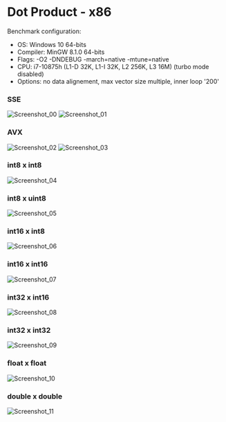# Dot Product - x86

Benchmark configuration:
- OS: Windows 10 64-bits
- Compiler: MinGW 8.1.0 64-bits
- Flags: -O2 -DNDEBUG -march=native -mtune=native
- CPU: i7-10875h (L1-D 32K, L1-I 32K, L2 256K, L3 16M) (turbo mode disabled)
- Options: no data alignement, max vector size multiple, inner loop '200'


### SSE

![Screenshot_00](../../docs/DotProd/x86/DotProd_10875h_MinGW_sse.png)
![Screenshot_01](../../docs/DotProd/x86/DotProd_10875h_MinGW_sse_low.png)


### AVX

![Screenshot_02](../../docs/DotProd/x86/DotProd_10875h_MinGW_avx.png)
![Screenshot_03](../../docs/DotProd/x86/DotProd_10875h_MinGW_avx_low.png)


### int8 x int8

![Screenshot_04](../../docs/DotProd/x86/DotProd_10875h_MinGW_i8.png)


### int8 x uint8

![Screenshot_05](../../docs/DotProd/x86/DotProd_10875h_MinGW_i8ui8.png)


### int16 x int8

![Screenshot_06](../../docs/DotProd/x86/DotProd_10875h_MinGW_i16i8.png)


### int16 x int16

![Screenshot_07](../../docs/DotProd/x86/DotProd_10875h_MinGW_i16.png)


### int32 x int16

![Screenshot_08](../../docs/DotProd/x86/DotProd_10875h_MinGW_i32i16.png)


### int32 x int32

![Screenshot_09](../../docs/DotProd/x86/DotProd_10875h_MinGW_i32.png)


### float x float

![Screenshot_10](../../docs/DotProd/x86/DotProd_10875h_MinGW_flt.png)


### double x double

![Screenshot_11](../../docs/DotProd/x86/DotProd_10875h_MinGW_dbl.png)
